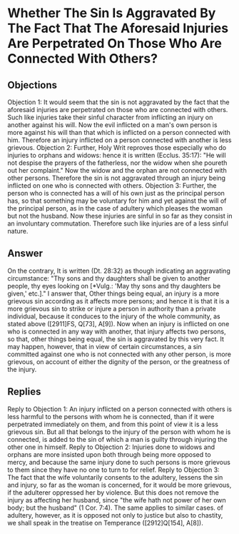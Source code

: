# Whether The Sin Is Aggravated By The Fact That The Aforesaid Injuries Are Perpetrated On Those Who Are Connected With Others?
## Objections
Objection 1: It would seem that the sin is not aggravated by the fact that the aforesaid injuries are perpetrated on those who are connected with others. Such like injuries take their sinful character from inflicting an injury on another against his will. Now the evil inflicted on a man's own person is more against his will than that which is inflicted on a person connected with him. Therefore an injury inflicted on a person connected with another is less grievous.
Objection 2: Further, Holy Writ reproves those especially who do injuries to orphans and widows: hence it is written (Ecclus. 35:17): "He will not despise the prayers of the fatherless, nor the widow when she poureth out her complaint." Now the widow and the orphan are not connected with other persons. Therefore the sin is not aggravated through an injury being inflicted on one who is connected with others.
Objection 3: Further, the person who is connected has a will of his own just as the principal person has, so that something may be voluntary for him and yet against the will of the principal person, as in the case of adultery which pleases the woman but not the husband. Now these injuries are sinful in so far as they consist in an involuntary commutation. Therefore such like injuries are of a less sinful nature.
## Answer
On the contrary, It is written (Dt. 28:32) as though indicating an aggravating circumstance: "Thy sons and thy daughters shall be given to another people, thy eyes looking on [*Vulg.: 'May thy sons and thy daughters be given,' etc.]."
I answer that, Other things being equal, an injury is a more grievous sin according as it affects more persons; and hence it is that it is a more grievous sin to strike or injure a person in authority than a private individual, because it conduces to the injury of the whole community, as stated above ([2911]FS, Q[73], A[9]). Now when an injury is inflicted on one who is connected in any way with another, that injury affects two persons, so that, other things being equal, the sin is aggravated by this very fact. It may happen, however, that in view of certain circumstances, a sin committed against one who is not connected with any other person, is more grievous, on account of either the dignity of the person, or the greatness of the injury.
## Replies
Reply to Objection 1: An injury inflicted on a person connected with others is less harmful to the persons with whom he is connected, than if it were perpetrated immediately on them, and from this point of view it is a less grievous sin. But all that belongs to the injury of the person with whom he is connected, is added to the sin of which a man is guilty through injuring the other one in himself.
Reply to Objection 2: Injuries done to widows and orphans are more insisted upon both through being more opposed to mercy, and because the same injury done to such persons is more grievous to them since they have no one to turn to for relief.
Reply to Objection 3: The fact that the wife voluntarily consents to the adultery, lessens the sin and injury, so far as the woman is concerned, for it would be more grievous, if the adulterer oppressed her by violence. But this does not remove the injury as affecting her husband, since "the wife hath not power of her own body; but the husband" (1 Cor. 7:4). The same applies to similar cases. of adultery, however, as it is opposed not only to justice but also to chastity, we shall speak in the treatise on Temperance ([2912]Q[154], A[8]).